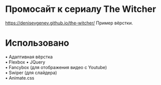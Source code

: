 # Промосайт к сериалу The Witcher
https://denisevgenev.github.io/the-witcher/
Пример вёрстки.

# Использовано
• Адаптивная вёрстка  
• Flexbox
• JQuery  
• Fancybox (для отображения видео с Youtube)  
• Swiper (для слайдера)  
• Animate.css    
